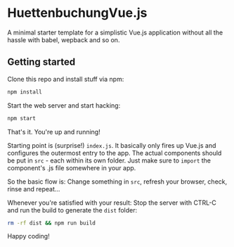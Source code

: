 # HuettenbuchungVue.js

A minimal starter template for a simplistic Vue.js application without all the hassle with babel, wepback and so on.

## Getting started

Clone this repo and install stuff via npm:

```bash
npm install
```

Start the web server and start hacking:

```bash
npm start
```

That's it. You're up and running!

Starting point is (surprise!) `index.js`. It basically only fires up Vue.js and configures the outermost entry to the
app. The actual components should be put in `src` - each within its own folder. Just make sure to `import` the
component's .js file somewhere in your app. 

So the basic flow is: Change something in `src`, refresh your browser, check, rinse and repeat...

Whenever you're satisfied with your result: Stop the server with CTRL-C and run the build to generate the `dist` folder:

```bash
rm -rf dist && npm run build
```

Happy coding!
